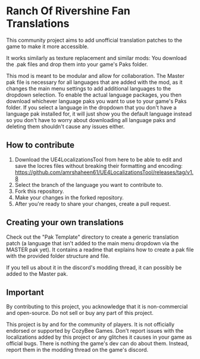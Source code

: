 # Ranch Of Rivershine Fan Translations
This community project aims to add unofficial translation patches to the game to make it more accessible.

It works similarly as texture replacement and similar mods: You download the .pak files and drop them into your game's Paks folder.

This mod is meant to be modular and allow for collaboration. The Master pak file is necessary for all languages that are added with the mod, as it changes the main menu settings to add additional languages to the dropdown selection. To enable the actual language packages, you then download whichever language paks you want to use to your game's Paks folder. If you select a language in the dropdown that you don't have a language pak installed for, it will just show you the default language instead so you don't have to worry about downloading all language paks and deleting them shouldn't cause any issues either.

## How to contribute
1. Download the UE4LocalizationsTool from here to be able to edit and save the locres files without breaking their formatting and encoding: https://github.com/amrshaheen61/UE4LocalizationsTool/releases/tag/v1.8
2. Select the branch of the language you want to contribute to.
3. Fork this repository.
4. Make your changes in the forked repository.
5. After you're ready to share your changes, create a pull request.

## Creating your own translations
Check out the "Pak Template" directory to create a generic translation patch (a language that isn't added to the main menu dropdown via the MASTER pak yet).
It contains a readme that explains how to create a pak file with the provided folder structure and file.

If you tell us about it in the discord's modding thread, it can possibly be added to the Master pak.

## Important
By contributing to this project, you acknowledge that it is non-commercial and open-source. Do not sell or buy any part of this project.

This project is by and for the community of players. It is not officially endorsed or supported by CozyBee Games. Don't report issues with the localizations added by this project or any glitches it causes in your game as official bugs. There is nothing the game's dev can do about them. Instead, report them in the modding thread on the game's discord.
